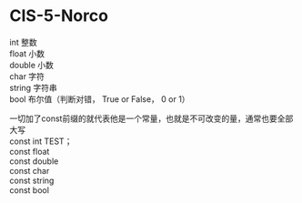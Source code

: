 # CIS-5-Norco

int 整数<br />
float 小数<br />
double 小数<br />
char 字符<br />
string 字符串<br />
bool 布尔值（判断对错， True or False， 0 or 1）<br />


一切加了const前缀的就代表他是一个常量，也就是不可改变的量，通常也要全部大写<br />
const int TEST；<br />
const float<br />
const double<br />
const char<br />
const string<br />
const bool<br />
